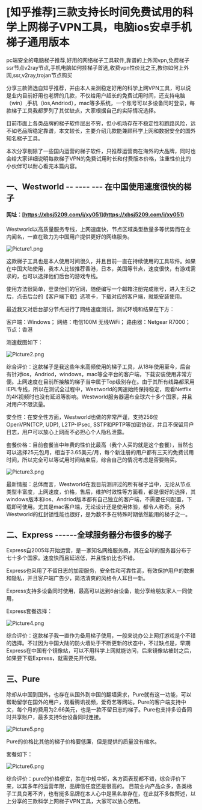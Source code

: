 # [知乎推荐]三款支持长时间免费试用的科学上网梯子VPN工具，电脑ios安卓手机梯子通用版本
pc端安全的电脑梯子推荐,好用的网络梯子工具软件,靠谱的上外网vpn,免费梯子ssr节点v2ray节点,手机电脑如何挂梯子首选,收费vpn性价比之王,教你如何上外网,ssr,v2ray,trojan节点购买

分享三款筛选自知乎推荐，并由本人亲测稳定好用的科学上网VPN工具，可以说是业内目前好用也老牌的几款，不仅给用户超长的免费试用时间，还支持电脑（win）,手机（ios,Andriod），mac等多系统，一个账号可以多设备同时登录，每款梯子工具我都罗列了其优缺点，大家根据自己的实际情况选择。

目前市面上各类品牌的梯子软件层出不穷，但小机场存在不稳定性和跑路风险，远不如老品牌稳定靠谱，本文较长，主要介绍几款能兼顾科学上网和数据安全的国外知名梯子工具。

本次分享剔除了一些国内运营的梯子软件，只推荐运营商在海外的大品牌，同时也会给大家详细说明每款梯子VPN的免费试用时长和付费版本价格，注重性价比的小伙伴可以耐心看完本篇内容。

## 一、Westworld  -- ---- --- 在中国使用速度很快的梯子

#### 网址：[https://xbsj5209.com/i/xy051](https://xbsj5209.com/i/xy051)

Westworld以高质量服务专线，上网速度快，节点区域类型数量多等优势而在业内闻名，一直在致力为中国用户提供更好的网络服务。

![Picture1.png](https://s2.loli.net/2022/09/22/NMZ8GmzrxIR2yuP.png)

这款梯子工具也是本人使用时间很久，并且目前一直在持续使用的工具软件。如果在中国大陆使用，我本人比较推荐香港，日本，美国等节点，速度很快，有游戏需求的，也可以选择他们后台的游戏专线。

使用方法很简单，登录他们的官网，随便编写一个邮箱注册完成账号，进入主页之后，点击后台的【客户端下载】选项卡，下载对应的客户端，就能安装使用。

最近我又对后台部分节点进行了网络速度测试，测试环境和结果在下方：

客户端：Windows；
网络：电信100M 无线WiFi；
路由器：Netgear R7000；
节点：香港

测速截图如下：

![Picture2.png](https://s2.loli.net/2022/09/22/PXrdHcN7gSlpLWx.png)

综合评价：这款梯子是我这些年来高频使用的梯子工具，从18年使用至今，后台有针对ios，Andriod，windows，mac等全平台的客户端，下载安装使用非常方便。上网速度在目前所接触的梯子当中属于Top级别存在。由于其所有线路都采用IEPL专线，所以在测试全过程中，Westworld的网速始终保持稳定，观看Netflix的4K视频时也没有延迟等影响。Westworld服务器遍布全球六十多个国家，并且对用户不限流量。

安全性：在安全性方面，Westworld也做的非常严谨，支持256位OpenVPN(TCP, UDP), L2TP-IPsec, SSTP和PPTP等加密协议，并且不保留用户日志，用户可以放心上网而不必担心个人隐私泄露。

套餐价格：目前套餐当中年费的性价比最高（我个人买的就是这个套餐），当然也可以选择25元包月，相当于3.65美元/月，每个新注册的用户都有三天的免费试用时间，所以完全可以等试用时间结束后，综合自己的情况考虑是否要购买。

![Picture3.png](https://s2.loli.net/2022/09/22/dhQxDVp97rBzXmZ.png)

最新情报：总体而言，Westworld在我目前测评过的所有梯子当中，无论从节点类型丰富度，上网速度，价格，售后，维护时效性等方面看，都是很好的选择，其windows版本和ios、Andriod版本都有自己独立的客户端，不需要任何配置，下载即可使用。尤其是mac客户端，无论设计还是使用体验，都令人称奇。另外Westworld的扛封锁性能也很好，是为数不多在特殊时期依然能用的梯子之一。

## 二、Express ------全球服务器分布很多的梯子
Express自2005年开始运营，是一家知名网络服务商，其在全球的服务器分布于七十多个国家。速度快而且延迟低，并且性价比也不错。

Express也采用了不留日志的加密服务，安全性和可靠性高，有效保护用户的数据和隐私，并且客户端广告少，简洁清爽的风格令人耳目一新。

Express支持多设备同时使用，最高可以达到6台设备，能分享给朋友家人一同使用，

Express套餐选择：

![Picture4.png](https://s2.loli.net/2022/09/22/oEAugjcaGXQK7Rd.png)

综合评价：这款梯子我一直作为备用梯子使用，一般来说办公上网打游戏是个不错的选择。不过因为中国大陆的防火墙处于不断更新的状态中，不过缺点是，早期Express在中国有个镜像站，可以不用科学上网就能访问，后来镜像站被封之后，如果要下载Express，就需要先开代理。

## 三、Pure

除却从中国到国外，也存在从国外到中国的翻墙需求，Pure就有这一功能，可以帮助留学在国外的用户，观看腾讯视频，爱奇艺等网站。Pure的客户端支持中文，每个月的费用为2.66美元，也是一款不留日志的梯子。Pure也支持多设备同时共享账户，最多支持5台设备同时连接。

![Picture5.png](https://s2.loli.net/2022/09/22/ESYqyP9IRN8rsoz.png)

Pure的价格比其他的梯子价格要低廉，但是提供的质量没有缩水。

套餐如下：

![Picture6.png](https://s2.loli.net/2022/09/22/19YtRZMdubSinPy.png)

综合评价：pure的价格便宜，胜在中规中矩，各方面表现都不错，综合评价下来，以其多年的运营年限，品牌信任度还是很高的。
目前业内产品众多，各类梯子工具良莠不齐，也有挺多品牌在本人心中是黑名单存在，在此就不多做赘述，以上分享的三款科学上网梯子VPN工具，大家可以放心使用。
